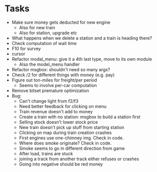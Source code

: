 # Tasks
- Make sure money gets deducted for new engine
  - Also for new train
  - Also for station, upgrade etc
- What happens when we delete a station and a train is heading there?
- Check computation of wait time
- F10 for survey
- cursor
- Refactor modal_menu: give it a 4th last type, move to its own module
  - Also the model_menu handler
- Refactor msgbox: shouldn't need so many args?
- Check /2 for different things with money (e.g. pay)
- Figure out ton-miles for freight/per period
  - Seems to involve per-car computation
- Remove bitset premature optimization
- Bug:
  - Can't change light from f2/f3
  - Need better feedback for clicking on menu
  - Train revenue doesn't add to money
  - Create a train with no station: msgbox to build a station first
  - Selling stock doesn't lower stock price
  - New train doesn't pick up stuff from starting station
  - Clicking on map during train creation crashes
  - First engines use one-chimney img. Check in code.
  - Where does smoke originate? Check in code.
  - Smoke seems to go in different direction from game
  - After load, trains are stuck
  - joining a track from another track either refuses or crashes
  - Going into negative should be red money
